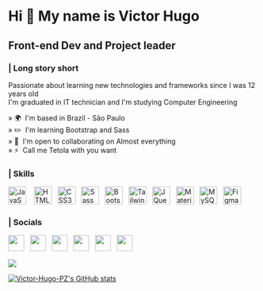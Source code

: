 Hi 👋 My name is Victor Hugo
============================

Front-end Dev and Project leader
--------------------------------

### | Long story short
Passionate about learning new technologies and frameworks since I was 12 years old <br>
I'm graduated in IT technician and I'm studying Computer Engineering

» 🌍  I'm based in Brazil - São Paulo
<br>
» ✏️  I'm learning Bootstrap and Sass
<br>
» 🤝  I'm open to collaborating on Almost everything
<br>
» ⚡  Call me Tetola with you want








### | Skills

<p align="left">
    <a href="https://developer.mozilla.org/en-US/docs/Web/JavaScript" target="_blank" rel="noreferrer"><img
            src="https://raw.githubusercontent.com/danielcranney/readme-generator/main/public/icons/skills/javascript-colored.svg"
            width="36" height="36" alt="JavaScript" /></a>   
    <a href="https://developer.mozilla.org/en-US/docs/Glossary/HTML5" target="_blank" rel="noreferrer"><img
            src="https://raw.githubusercontent.com/danielcranney/readme-generator/main/public/icons/skills/html5-colored.svg"
            width="36" height="36" alt="HTML5" /></a>  
    <a href="https://www.w3.org/TR/CSS/#css" target="_blank" rel="noreferrer"><img
            src="https://raw.githubusercontent.com/danielcranney/readme-generator/main/public/icons/skills/css3-colored.svg"
            width="36" height="36" alt="CSS3" /></a>  
    <a href="https://sass-lang.com/" target="_blank" rel="noreferrer"><img
            src="https://raw.githubusercontent.com/danielcranney/readme-generator/main/public/icons/skills/sass-colored.svg"
            width="36" height="36" alt="Sass" /></a>  
    <a href="https://getbootstrap.com/" target="_blank" rel="noreferrer"><img
            src="https://raw.githubusercontent.com/danielcranney/readme-generator/main/public/icons/skills/bootstrap-colored.svg"
            width="36" height="36" alt="Bootstrap" /></a>  
    <a href="https://tailwindcss.com/" target="_blank" rel="noreferrer"><img
            src="https://raw.githubusercontent.com/danielcranney/readme-generator/main/public/icons/skills/tailwindcss-colored.svg"
            width="36" height="36" alt="TailwindCSS" /></a>  
    <a href="https://jquery.com/" target="_blank" rel="noreferrer"><img
            src="https://raw.githubusercontent.com/danielcranney/readme-generator/main/public/icons/skills/jquery-colored.svg"
            width="36" height="36" alt="JQuery" /></a>  
    <a href="https://mui.com/" target="_blank" rel="noreferrer"><img
            src="https://raw.githubusercontent.com/danielcranney/readme-generator/main/public/icons/skills/materialui-colored.svg"
            width="36" height="36" alt="Material UI" /></a>  
    <a href="https://www.mysql.com/" target="_blank" rel="noreferrer"><img
            src="https://raw.githubusercontent.com/danielcranney/readme-generator/main/public/icons/skills/mysql-colored.svg"
            width="36" height="36" alt="MySQL" /></a>  
    <a href="https://www.figma.com/" target="_blank" rel="noreferrer"><img
            src="https://raw.githubusercontent.com/danielcranney/readme-generator/main/public/icons/skills/figma-colored.svg"
            width="36" height="36" alt="Figma" /></a>
</p>





### | Socials

<p align="left"> 
        <a href="https://discord.com/users/Tetola#4226" target="_blank" rel="noreferrer"><img
            src="https://raw.githubusercontent.com/danielcranney/readme-generator/main/public/icons/socials/discord.svg"
            width="32" height="32" /></a>  
    <a href="https://www.github.com/Victor-Hugo-PZ" target="_blank"
            rel="noreferrer"><img
            src="https://raw.githubusercontent.com/danielcranney/readme-generator/main/public/icons/socials/github-dark.svg"
            width="32" height="32" /></a>  
    <a href="http://www.instagram.com/viktor_.hugo/" target="_blank"
            rel="noreferrer"><img
            src="https://raw.githubusercontent.com/danielcranney/readme-generator/main/public/icons/socials/instagram.svg"
            width="32" height="32" /></a>  
    <a href="https://www.linkedin.com/in/victor-hugo-pinto-zakimi-9b9517232/"
            target="_blank" rel="noreferrer"><img
            src="https://raw.githubusercontent.com/danielcranney/readme-generator/main/public/icons/socials/linkedin.svg"
            width="32" height="32" /></a>  
    <a href="https://www.twitter.com/Tetola8" target="_blank"
            rel="noreferrer"><img
            src="https://raw.githubusercontent.com/danielcranney/readme-generator/main/public/icons/socials/twitter.svg"
            width="32" height="32" /></a>  
    <a href="https://www.youtube.com/channel/UClSwU_9A6a2WcNIelRQshbA"
            target="_blank" rel="noreferrer"><img
            src="https://raw.githubusercontent.com/danielcranney/readme-generator/main/public/icons/socials/youtube.svg"
            width="32" height="32" /></a>
</p>




![](https://komarev.com/ghpvc/?username=Victor-Hugo-PZ&color=914BD3)



<a align="center" href="http://www.github.com/Victor-Hugo-PZ"><img
        src="https://github-readme-stats.vercel.app/api?username=Victor-Hugo-PZ&show_icons=true&hide=&title_color=a855f7&text_color=ffffff&icon_color=ec4899&bg_color=1c1917&hide_border=true&show_icons=true"
        alt="Victor-Hugo-PZ's GitHub stats" /></a>
</a>
